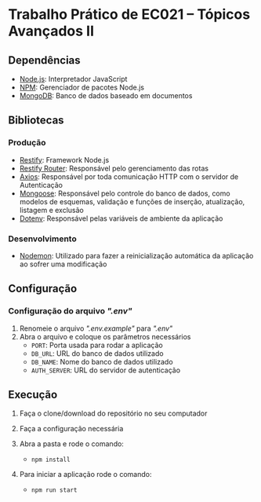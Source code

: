 # Trabalho Prático de EC021 – Tópicos Avançados II

## Dependências
- [Node.js](https://nodejs.org/en/): Interpretador JavaScript
- [NPM](https://www.npmjs.com/): Gerenciador de pacotes Node.js
- [MongoDB](https://www.mongodb.com/): Banco de dados baseado em documentos

## Bibliotecas
### Produção
- [Restify](http://restify.com/): Framework Node.js
- [Restify Router](https://www.npmjs.com/package/restify-router): Responsável pelo gerenciamento das rotas
- [Axios](https://github.com/axios/axios): Responsável por toda comunicação HTTP com o servidor de Autenticação
- [Mongoose](https://mongoosejs.com/): Responsável pelo controle do banco de dados, como modelos de esquemas, validação e funções  de inserção, atualização, listagem e exclusão
- [Dotenv](https://www.npmjs.com/package/dotenv): Responsável pelas variáveis de ambiente da aplicação

### Desenvolvimento
- [Nodemon](https://nodemon.io/): Utilizado para fazer a reinicialização automática da aplicação ao sofrer uma modificação

## Configuração
### Configuração do arquivo *".env"*
1. Renomeie o arquivo *".env.example"* para *".env"*
1. Abra o arquivo e coloque os parâmetros necessários
    - `PORT`: Porta usada para rodar a aplicação
    - `DB_URL`: URL do banco de dados utilizado
    - `DB_NAME`: Nome do banco de dados utilizado
    - `AUTH_SERVER`: URL do servidor de autenticação


## Execução
1. Faça o clone/download do repositório no seu computador
1. Faça a configuração necessária
1. Abra a pasta e rode o comando:

    - `npm install`

1. Para iniciar a aplicação rode o comando:

    - `npm run start`